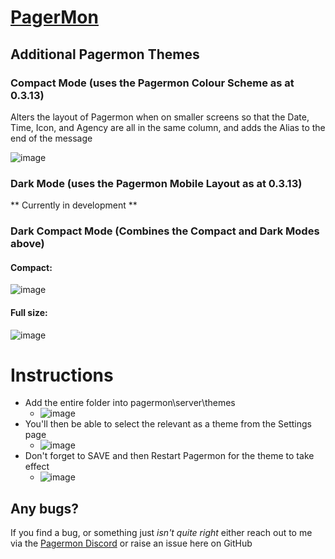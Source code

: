# [PagerMon]([https://hrng.io/](https://github.com/pagermon/pagermon)https://github.com/pagermon/pagermon)
## Additional Pagermon Themes

### Compact Mode (uses the Pagermon Colour Scheme as at 0.3.13)
Alters the layout of Pagermon when on smaller screens so that the Date, Time, Icon, and Agency are all in the same column, and adds the Alias to the end of the message

![image](https://github.com/bullseye555/pagermon_themes/assets/28804763/4f7d28d0-fb56-4632-bf66-a66dc9f8a06e)

### Dark Mode (uses the Pagermon Mobile Layout as at 0.3.13)
** Currently in development **

### Dark Compact Mode (Combines the Compact and Dark Modes above)
#### Compact: 

![image](https://github.com/bullseye555/pagermon_themes/assets/28804763/33bd8e63-42ea-4630-9114-4b9eb9ccc44e)

#### Full size:

![image](https://github.com/bullseye555/pagermon_themes/assets/28804763/5bc849b8-53fc-4541-8937-841b28033327)

# Instructions
* Add the entire folder into pagermon\server\themes
  * ![image](https://github.com/bullseye555/pagermon_themes/assets/28804763/4291d704-78ed-4105-88c3-8f6e0d298d9e)
* You'll then be able to select the relevant as a theme from the Settings page
  * ![image](https://github.com/bullseye555/pagermon_themes/assets/28804763/613b8bd4-1e86-4685-9fcb-0236782bd4f2)
* Don't forget to SAVE and then Restart Pagermon for the theme to take effect
  * ![image](https://github.com/bullseye555/pagermon_themes/assets/28804763/d0876600-db82-49e3-ab81-d6524182c2e3)

## Any bugs?
If you find a bug, or something just _isn't quite right_ either reach out to me via the [Pagermon Discord](https://discord.gg/TXezVhRa) or raise an issue here on GitHub 
